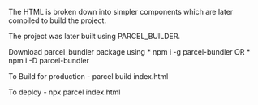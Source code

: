 The HTML is broken down into simpler components which are later compiled to build the project.

The project was later built using PARCEL_BUILDER.

Download parcel_bundler package using 
            * npm i -g parcel-bundler
            OR 
            * npm i -D parcel-bundler

To Build for production - parcel build index.html

To deploy - npx parcel index.html